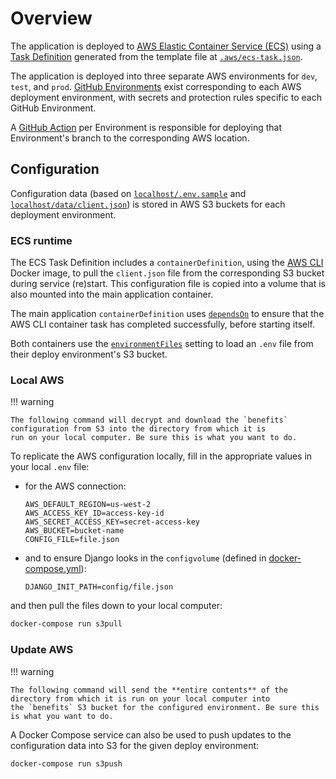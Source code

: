 # Overview

The application is deployed to [AWS Elastic Container Service (ECS)][ecs-welcome] using a
[Task Definition][ecs-task-definition] generated from the template file at [`.aws/ecs-task.json`][ecs-task-definition-template].

The application is deployed into three separate AWS environments for `dev`, `test`, and `prod`.
[GitHub Environments][gh-environments] exist corresponding to each AWS deployment environment, with secrets and protection
rules specific to each GitHub Environment.

A [GitHub Action][gh-actions] per Environment is responsible for deploying that Environment's branch to the corresponding
AWS location.

## Configuration

Configuration data (based on [`localhost/.env.sample`][.env.sample] and [`localhost/data/client.json`][client.json]) is stored
in AWS S3 buckets for each deployment environment.

### ECS runtime

The ECS Task Definition includes a `containerDefinition`, using the [AWS CLI][aws-cli] Docker image, to pull the `client.json`
file from the corresponding S3 bucket during service (re)start. This configuration file is copied into a volume that is also
mounted into the main application container.

The main application `containerDefinition` uses [`dependsOn`][depends-on] to ensure that the AWS CLI container task has
completed successfully, before starting itself.

Both containers use the [`environmentFiles`][env-files] setting to load an `.env` file from their deploy environment's S3
bucket.

### Local AWS

!!! warning

    The following command will decrypt and download the `benefits` configuration from S3 into the directory from which it is
    run on your local computer. Be sure this is what you want to do.

To replicate the AWS configuration locally, fill in the appropriate values in your local `.env` file:

* for the AWS connection:

    ```console
    AWS_DEFAULT_REGION=us-west-2
    AWS_ACCESS_KEY_ID=access-key-id
    AWS_SECRET_ACCESS_KEY=secret-access-key
    AWS_BUCKET=bucket-name
    CONFIG_FILE=file.json
    ```

* and to ensure Django looks in the `configvolume` (defined in [docker-compose.yml][docker-compose.yml]):

    ```console
    DJANGO_INIT_PATH=config/file.json
    ```

and then pull the files down to your local computer:

```bash
docker-compose run s3pull
```

### Update AWS

!!! warning

    The following command will send the **entire contents** of the directory from which it is run on your local computer into
    the `benefits` S3 bucket for the configured environment. Be sure this is what you want to do.

A Docker Compose service can also be used to push updates to the configuration data into S3 for the given deploy environment:

```bash
docker-compose run s3push
```


[.env.sample]: https://github.com/cal-itp/benefits/tree/dev/localhost/.env.sample
[aws-cli]: https://aws.amazon.com/cli/
[client.json]: https://github.com/cal-itp/benefits/tree/dev/localhost/data/client.json
[depends-on]: https://docs.aws.amazon.com/AmazonECS/latest/userguide/task_definition_parameters.html#container_definition_dependson
[docker-compose.yml]: https://github.com/cal-itp/benefits/tree/dev/localhost/docker-compose.yml
[ecs-task-definition]: https://docs.aws.amazon.com/AmazonECS/latest/developerguide/task_definitions.html
[ecs-task-definition-template]: https://github.com/cal-itp/benefits/blob/dev/.aws/ecs-task.json
[ecs-welcome]: https://docs.aws.amazon.com/AmazonECS/latest/developerguide/Welcome.html
[env-files]: https://docs.aws.amazon.com/AmazonECS/latest/userguide/taskdef-envfiles.html
[gh-actions]: https://docs.github.com/en/actions
[gh-environments]: https://docs.github.com/en/actions/reference/environments
